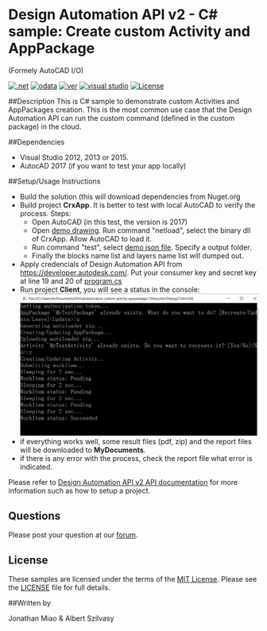# Design Automation API v2 - C# sample: Create custom Activity and AppPackage
(Formely AutoCAD I/O)

[![.net](https://img.shields.io/badge/.net-4.5-green.svg)](http://www.microsoft.com/en-us/download/details.aspx?id=30653)
[![odata](https://img.shields.io/badge/odata-4.0-yellow.svg)](http://www.odata.org/documentation/)
[![ver](https://img.shields.io/badge/Design%20Automation%20API-2.0-blue.svg)](https://developer.autodesk.com/api/autocadio/v2/)
[![visual studio](https://img.shields.io/badge/Visual%20Studio-2012%7C2013%7C2015-brightgreen.svg)](https://www.visualstudio.com/)
[![License](https://img.shields.io/:license-mit-red.svg)](http://opensource.org/licenses/MIT)

##Description
This is C# sample to demonstrate custom Activities and AppPackages creation. This is the most
common use case that the Design Automation API can run the custom command (defined in the custom package) in the cloud.

##Dependencies

* Visual Studio 2012, 2013 or 2015.
* AutocAD 2017 (if you want to test your app locally) 

##Setup/Usage Instructions
* Build the solution (this will download dependencies from Nuget.org
* Build project **CrxApp**. It is better to test with local AutoCAD to verify the process. Steps:
  * Open AutoCAD (in this test, the version is 2017)
  * Open [demo drawing](demofiles/demodrawing.dwg). Run command "netload", select the binary dll of CrxApp. Allow AutoCAD to load it.
  * Run command "test", select [demo json file](demofiles/demojson.json). Specify a output folder. 
  * Finally the blocks name list and layers name list will dumped out.
* Apply credencials of Design Automation API from https://developer.autodesk.com/. Put your consumer key and secret key at  line 19 and 20 of [program.cs](Client/Program.cs) 
* Run project **Client**, you will see a status in the console:
![thumbnail](demofiles/IORunning.png)
* if everything works well,  some result files (pdf, zip) and the report files will be downloaded to **MyDocuments**.
* if there is any error with the process, check the report file what error is indicated.

Please refer to [Design Automation API v2 API documentation](https://developer.autodesk.com/en/docs/design-automation/v2/overview/) for more information such as how to setup a project.

## Questions

Please post your question at our [forum](https://developer.autodesk.com/en/support/get-help).

## License

These samples are licensed under the terms of the [MIT License](http://opensource.org/licenses/MIT). Please see the [LICENSE](LICENSE) file for full details.

##Written by 

Jonathan Miao & Albert Szilvasy
